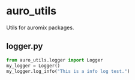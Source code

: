 # auro_utils
Utils for auromix packages.

## logger.py
```python
from auro_utils.logger import Logger
my_logger = Logger()
my_logger.log_info("This is a info log test.")
```
